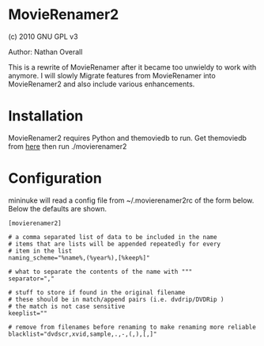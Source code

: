 # MovieRenamer2 #

(c) 2010 GNU GPL v3

Author: Nathan Overall

This is a rewrite of MovieRenamer after it became too unwieldy to work with 
anymore. I will slowly Migrate features from MovieRenamer into MovieRenamer2
and also include various enhancements.

# Installation #
MovieRenamer2 requires Python and themoviedb to run.
Get themoviedb from [here](https://github.com/shweppsie/themoviedb) 
then run ./movierenamer2

# Configuration #
mininuke will read a config file from 
    ~/.movierenamer2rc
of the form below. Below the defaults 
are shown.

    [movierenamer2]

    # a comma separated list of data to be included in the name
    # items that are lists will be appended repeatedly for every
    # item in the list
    naming_scheme="%name%,(%year%),[%keep%]"

    # what to separate the contents of the name with """
    separator=","

    # stuff to store if found in the original filename
    # these should be in match/append pairs (i.e. dvdrip/DVDRip )
    # the match is not case sensitive
    keeplist=""

    # remove from filenames before renaming to make renaming more reliable
    blacklist="dvdscr,xvid,sample,.,-,(,),[,]"
